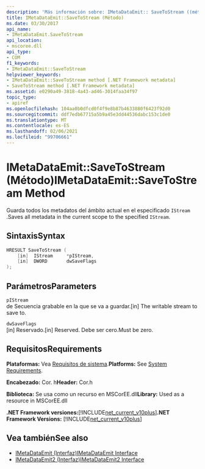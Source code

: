 ```yaml
---
description: 'Más información sobre: IMetaDataEmit:: SaveToStream ((método)'
title: IMetaDataEmit::SaveToStream (Método)
ms.date: 03/30/2017
api_name:
- IMetaDataEmit.SaveToStream
api_location:
- mscoree.dll
api_type:
- COM
f1_keywords:
- IMetaDataEmit::SaveToStream
helpviewer_keywords:
- IMetaDataEmit::SaveToStream method [.NET Framework metadata]
- SaveToStream method [.NET Framework metadata]
ms.assetid: e0290a49-3818-4a43-ad46-3014faa34f97
topic_type:
- apiref
ms.openlocfilehash: 104aa0b0dfcd0f4f9e8b87b4633880f6423f92d0
ms.sourcegitcommit: ddf7edb67715a5b9a45e3dd44536dabc153c1de0
ms.translationtype: MT
ms.contentlocale: es-ES
ms.lasthandoff: 02/06/2021
ms.locfileid: "99706661"
---
```

# <a name="imetadataemitsavetostream-method"></a><span data-ttu-id="9be77-103">IMetaDataEmit::SaveToStream (Método)</span><span class="sxs-lookup"><span data-stu-id="9be77-103">IMetaDataEmit::SaveToStream Method</span></span>

<span data-ttu-id="9be77-104">Guarda todos los metadatos del ámbito actual en el especificado `IStream` .</span><span class="sxs-lookup"><span data-stu-id="9be77-104">Saves all metadata in the current scope to the specified `IStream`.</span></span>  
  
## <a name="syntax"></a><span data-ttu-id="9be77-105">Sintaxis</span><span class="sxs-lookup"><span data-stu-id="9be77-105">Syntax</span></span>  
  
```cpp  
HRESULT SaveToStream (
    [in]  IStream     *pIStream,  
    [in]  DWORD       dwSaveFlags  
);  
```  
  
## <a name="parameters"></a><span data-ttu-id="9be77-106">Parámetros</span><span class="sxs-lookup"><span data-stu-id="9be77-106">Parameters</span></span>  

 `pIStream`  
 <span data-ttu-id="9be77-107">de Secuencia grabable en la que se va a guardar.</span><span class="sxs-lookup"><span data-stu-id="9be77-107">[in] The writable stream to save to.</span></span>  
  
 `dwSaveFlags`  
 <span data-ttu-id="9be77-108">[in] Reservado.</span><span class="sxs-lookup"><span data-stu-id="9be77-108">[in] Reserved.</span></span> <span data-ttu-id="9be77-109">Debe ser cero.</span><span class="sxs-lookup"><span data-stu-id="9be77-109">Must be zero.</span></span>  
  
## <a name="requirements"></a><span data-ttu-id="9be77-110">Requisitos</span><span class="sxs-lookup"><span data-stu-id="9be77-110">Requirements</span></span>  

 <span data-ttu-id="9be77-111">**Plataformas:** Vea [Requisitos de sistema](../../get-started/system-requirements.md).</span><span class="sxs-lookup"><span data-stu-id="9be77-111">**Platforms:** See [System Requirements](../../get-started/system-requirements.md).</span></span>  
  
 <span data-ttu-id="9be77-112">**Encabezado:** Cor. h</span><span class="sxs-lookup"><span data-stu-id="9be77-112">**Header:** Cor.h</span></span>  
  
 <span data-ttu-id="9be77-113">**Biblioteca:** Se usa como un recurso en MSCorEE.dll</span><span class="sxs-lookup"><span data-stu-id="9be77-113">**Library:** Used as a resource in MSCorEE.dll</span></span>  
  
 <span data-ttu-id="9be77-114">**.NET Framework versiones:**[!INCLUDE[net_current_v10plus](../../../../includes/net-current-v10plus-md.md)]</span><span class="sxs-lookup"><span data-stu-id="9be77-114">**.NET Framework Versions:** [!INCLUDE[net_current_v10plus](../../../../includes/net-current-v10plus-md.md)]</span></span>  
  
## <a name="see-also"></a><span data-ttu-id="9be77-115">Vea también</span><span class="sxs-lookup"><span data-stu-id="9be77-115">See also</span></span>

- [<span data-ttu-id="9be77-116">IMetaDataEmit (Interfaz)</span><span class="sxs-lookup"><span data-stu-id="9be77-116">IMetaDataEmit Interface</span></span>](imetadataemit-interface.md)
- [<span data-ttu-id="9be77-117">IMetaDataEmit2 (Interfaz)</span><span class="sxs-lookup"><span data-stu-id="9be77-117">IMetaDataEmit2 Interface</span></span>](imetadataemit2-interface.md)
